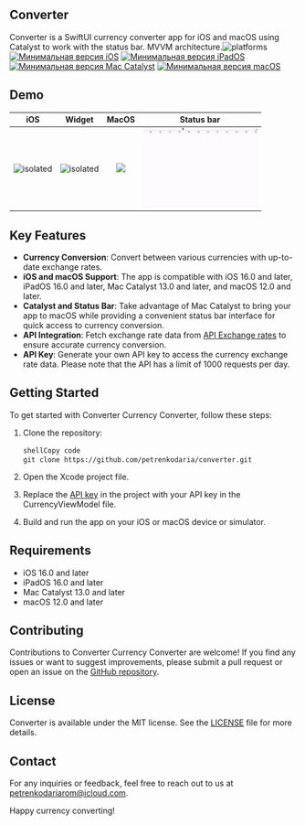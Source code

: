 ## Converter

Converter is a SwiftUI currency converter app for iOS and macOS using Catalyst to work with the status bar. MVVM architecture.![platforms](https://img.shields.io/badge/platforms-iPhone%20%7C%20iPad%20%7C%20macOS-lightgrey)  [![Минимальная версия iOS](https://img.shields.io/badge/iOS-16.0-blue.svg)](https://developer.apple.com/ios/) [![Минимальная версия iPadOS](https://img.shields.io/badge/iPadOS-16.0-blue.svg)](https://developer.apple.com/ipados/) [![Минимальная версия Mac Catalyst](https://img.shields.io/badge/MacCatalyst-13.0-blue.svg)](https://developer.apple.com/documentation/uikit/mac_catalyst) [![Минимальная версия macOS](https://img.shields.io/badge/macOS-12.0-blue.svg)](https://developer.apple.com/macos/)

## Demo
|                             iOS                              |                            Widget                            |                            MacOS                             |                          Status bar                          |
| :----------------------------------------------------------: | :----------------------------------------------------------: | :----------------------------------------------------------: | :----------------------------------------------------------: |
| <img src="./GIF/iOS.gif" alt="isolated" width="150"/> | <img src="./GIF/widget.gif" alt="isolated" width="150"/> | <img src="./GIF/macOS.gif" width="300"/> | <img src="./GIF/statusBar.gif" alt="isolated" width="200"/> |



## Key Features

- **Currency Conversion**: Convert between various currencies with up-to-date exchange rates.
- **iOS and macOS Support**: The app is compatible with iOS 16.0 and later, iPadOS 16.0 and later, Mac Catalyst 13.0 and later, and macOS 12.0 and later.
- **Catalyst and Status Bar**: Take advantage of Mac Catalyst to bring your app to macOS while providing a convenient status bar interface for quick access to currency conversion.
- **API Integration**: Fetch exchange rate data from  <a href="https://currate.ru">API Exchange rates</a> to ensure accurate currency conversion.
- **API Key**: Generate your own API key to access the currency exchange rate data. Please note that the API has a limit of 1000 requests per day.

## Getting Started

To get started with Converter Currency Converter, follow these steps:

1. Clone the repository:

   ```
   shellCopy code
   git clone https://github.com/petrenkodaria/converter.git
   ```

2. Open the Xcode project file.

3. Replace the  <a href="https://currate.ru/account/">API key</a>  in the project with your API key in the CurrencyViewModel file.

4. Build and run the app on your iOS or macOS device or simulator.

## Requirements

- iOS 16.0 and later
- iPadOS 16.0 and later
- Mac Catalyst 13.0 and later
- macOS 12.0 and later

## Contributing

Contributions to Converter Currency Converter are welcome! If you find any issues or want to suggest improvements, please submit a pull request or open an issue on the [GitHub repository](https://github.com/petrenkodaria/converter).

## License

Converter is available under the MIT license. See the [LICENSE](./LICENSE) file for more details.

## Contact

For any inquiries or feedback, feel free to reach out to us at [petrenkodariarom@icloud.com](mailto:petrenkodariarom@icloud.com).

Happy currency converting!
